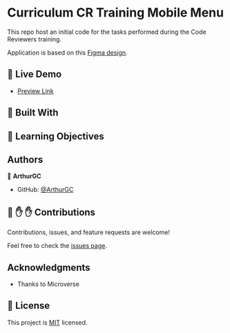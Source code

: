 # Curriculum CR Training Mobile Menu


This repo host an initial code for the tasks performed during the Code Reviewers training.

Application is based on this [Figma design](https://www.figma.com/file/t3EJUCAEViw3QasuJLPLVT/Microverse-Student-Potfolio-Templates-Main?node-id=1%3A1471).

## :red_circle: Live Demo

- [Preview Link](https://arthurgc.github.io/CodeR_Mobile_Menu)

## :hammer: Built With


## :blue_book: Learning Objectives


## Authors

👤 **ArthurGC**

- GitHub: [@ArthurGC](https://github.com/ArthurGC)


## 🤝 :raised_hand: :raised_hand: Contributions

Contributions, issues, and feature requests are welcome!

Feel free to check the [issues page](https://github.com/ArthurGC/CodeR_Mobile_Menu/issues).

## Acknowledgments

- Thanks to Microverse

## 📝 License

This project is [MIT](LICENSE) licensed.
